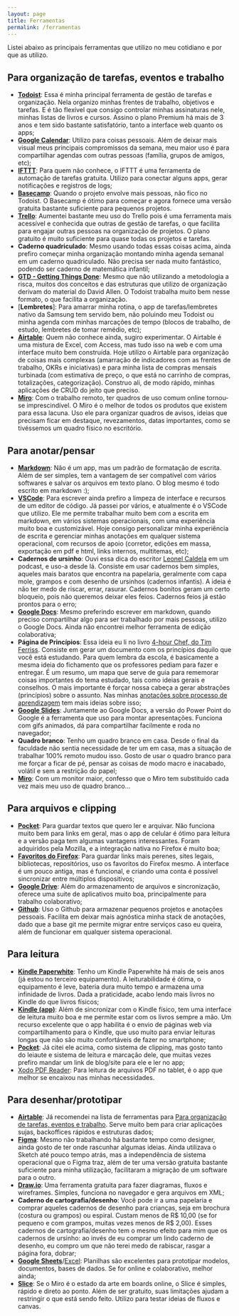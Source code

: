 ```yaml
---
layout: page
title: Ferramentas
permalink: /ferramentas
---
```


Listei abaixo as principais ferramentas que utilizo no meu cotidiano e por que as utilizo.

## Para organização de tarefas, eventos e trabalho

- [**Todoist**](https://todoist.com/pt-BR): Essa é minha principal ferramenta de gestão de tarefas e organização. Nela organizo minhas frentes de trabalho, objetivos e tarefas. E é tão flexível que consigo controlar minhas assinaturas nele, minhas listas de livros e cursos. Assino o plano Premium há mais de 3 anos e tem sido bastante satisfatório, tanto a interface web quanto os apps;
- [**Google Calendar**](https://calendar.google.com/): Utilizo para coisas pessoais. Além de deixar mais visual meus principais compromissos da semana, meu maior uso é para compartilhar agendas com outras pessoas (família, grupos de amigos, etc);
- [**IFTTT**](https://ifttt.com/): Para quem não conhece, o IFTTT é uma ferramenta de automação de tarefas gratuita. Utilizo para conectar alguns apps, gerar notificações e registros de logs;
- [**Basecamp**](https://basecamp.com/): Quando o projeto envolve mais pessoas, não fico no Todoist. O Basecamp é ótimo para começar e agora fornece uma versão gratuita bastante suficiente para pequenos projetos.
- [**Trello**](https://trello.com/): Aumentei bastante meu uso do Trello pois é uma ferramenta mais acessível e conhecida que outras de gestão de tarefas, o que facilita para engajar outras pessoas na organização de projetos. O plano gratuito é muito suficiente para quase todas os projetos e tarefas.
- **Caderno quadriculado**: Mesmo usando todas essas coisas acima, ainda prefiro começar minha organização montando minha agenda semanal em um caderno quadriculado. Não precisa ser nada muito fantástico, podendo ser caderno de matemática infantil;
- [**GTD - Getting Things Done**](https://www.amazon.com.br/arte-fazer-acontecer-Estrat%C3%A9gias-produtividade-ebook/dp/B015YGOACS/ref=sr_1_1?__mk_pt_BR=%C3%85M%C3%85%C5%BD%C3%95%C3%91&crid=1O7P0GEXVTWFY&keywords=getting+things+done&qid=1578830209&sprefix=getting+%2Caps%2C315&sr=8-1): Mesmo que não utilizando a metodologia a risca, muitos dos conceitos e das estruturas que utilizo de organização derivam do material do David Allen. O Todoist trabalha muito bem nesse formato, o que facilita a organização.
- [**Lembretes**]: Para amarrar minha rotina, o app de tarefas/lembretes nativo da Samsung tem servido bem, não poluindo meu Todoist ou minha agenda com minhas marcações de tempo (blocos de trabalho, de estudo, lembretes de tomar remédio, etc);
- [**Airtable**](https://airtable.com/): Quem não conhece ainda, sugiro experimentar. O Airtable é uma mistura de Excel, com Access, mas tudo isso na web e com uma interface muito bem construída. Hoje utilizo o Airtable para organização de coisas mais complexas (amarração de indicadores com as frentes de trabalho, OKRs e iniciativas) e para minha lista de compras mensais turbinada (com estimativa de preço, o que está no carrinho de compras, totalizações, categorização). Construo ali, de modo rápido, minhas aplicações de CRUD do jeito que preciso.
- [**Miro**](https://miro.com/): Com o trabalho remoto, ter quadros de uso comum online tornou-se imprescindível. O Miro é o melhor de todos os produtos que existem para essa lacuna. Uso ele para organizar quadros de avisos, ideias que precisam ficar em destaque, revezamentos, datas importantes, como se tivéssemos um quadro físico no escritório.

## Para anotar/pensar

- [**Markdown**](https://www.markdownguide.org/): Não é um app, mas um padrão de formatação de escrita. Além de ser simples, tem a vantagem de ser compatível com vários softwares e salvar os arquivos em texto plano. O blog mesmo é todo escrito em markdown :);
- [**VSCode**](https://code.visualstudio.com/): Para escrever ainda prefiro a limpeza de interface e recursos de um editor de código. Já passei por vários, e atualmente é o VSCode que utilizo. Ele me permite trabalhar muito bem com a escrita em markdown, em vários sistemas operacionais, com uma experiência muito boa e customizável. Hoje consigo personalizar minha experiência de escrita e gerenciar minhas anotações em qualquer sistema operacional, com recursos de apoio (corretor, edições em massa, exportação em pdf e html, links internos, multitemas, etc);
- **Cadernos de ursinho**: Ouvi essa dica do escritor [Leonel Caldela](https://twitter.com/leonelcaldela) em um podcast, e uso-a desde lá. Consiste em usar cadernos bem simples, aqueles mais baratos que encontra na papelaria, geralmente com capa mole, grampos e com desenho de ursinhos (cadernos infantis). A ideia é não ter medo de riscar, errar, rasurar. Cadernos bonitos geram um certo bloqueio, pois não queremos deixar eles feios. Cadernos feios já estão prontos para o erro;
- [**Google Docs**](https://docs.google.com/document/u/0/): Mesmo preferindo escrever em markdown, quando preciso compartilhar algo para ser trabalhado por mais pessoas, utilizo o Google Docs. Ainda não encontrei melhor ferramenta de edição colaborativa;
- **Página de Princípios**: Essa ideia eu li no livro [4-hour Chef, do Tim Ferriss](https://www.amazon.com.br/4-Hour-Chef-Cooking-Learning-Anything/dp/0547884591). Consiste em gerar um documento com os princípios daquilo que você está estudando. Para quem lembra da escola, é basicamente a mesma ideia do fichamento que os professores pediam para fazer e entregar. É um resumo, um mapa que serve de guia para rememorar coisas importantes do tema estudado, tais como ideias gerais e conselhos. O mais importante é forçar nossa cabeça a gerar abstrações (princípios) sobre o assunto. Nas minhas [anotações sobre processo de aprendizagem](aprendizagem) tem mais ideias sobre isso;
- [**Google Slides**](https://docs.google.com/presentation/u/0/): Juntamente ao Google Docs, a versão do Power Point do Google é a ferramenta que uso para montar apresentações. Funciona com gifs animados, dá para compartilhar facilmente e roda no navegador;
- **Quadro branco**: Tenho um quadro branco em casa. Desde o final da faculdade não sentia necessidade de ter um em casa, mas a situação de trabalhar 100% remoto mudou isso. Gosto de usar o quadro branco para me forçar a ficar de pé, pensar as coisas de modo macro e inacabado, volátil e sem a restrição do papel;
- [**Miro**](https://miro.com/): Com um monitor maior, confesso que o Miro tem substituído cada vez mais meu uso de quadro branco...

## Para arquivos e clipping

- [**Pocket**](https://getpocket.com/): Para guardar textos que quero ler e arquivar. Não funciona muito bem para links em geral, mas o app de celular é ótimo para leitura e a versão paga tem algumas vantagens interessantes. Foram adquiridos pela Mozilla, e a integração nativa no Firefox é muito boa;
- [**Favoritos do Firefox**](https://support.mozilla.org/pt-BR/kb/favoritos-no-firefox): Para guardar links mais perenes, sites legais, bibliotecas, repositórios, uso os favoritos do Firefox mesmo. A interface é um pouco antiga, mas é funcional, e criando uma conta é possível sincronizar entre múltiplos dispositivos;
- [**Google Drive**](https://drive.google.com/): Além do armazenamento de arquivos e sincronização, oferece uma suite de aplicativos muito boa, principalmente para trabalho colaborativo;
- [**Github**](https://github.com/): Uso o Github para armazenar pequenos projetos e anotações pessoais. Facilita em deixar mais agnóstica minha stack de anotações, dado que a base git me permite migrar entre serviços caso eu queira, além de funcionar em qualquer sistema operacional.

## Para leitura

- [**Kindle Paperwhite**](https://www.amazon.com.br/dp/B0773XBMB6?tag=msndesktopsta-20&hvadid=71468344019658&hvqmt=e&hvbmt=be&hvdev=c&ref=pd_sl_9g26kjq6zn_e&th=1): Tenho um Kindle Paperwhite há mais de seis anos (já estou no terceiro equipamento). A leiturabilidade é ótima, o equipamento é leve, bateria dura muito tempo e armazena uma infinidade de livros. Dada a praticidade, acabo lendo mais livros no Kindle do que livros físicos;
- [**Kindle (app)**](https://www.amazon.com.br/gp/digital/fiona/kcp-landing-page): Além de sincronizar com o Kindle físico, tem uma interface de leitura muito boa e me permite estar com os livros sempre a mão. Um recurso excelente que o app habilita é o envio de páginas web via compartilhamento para o Kindle, que uso muito para enviar leituras longas que não são muito confortáveis de fazer no smartphone;
- [**Pocket**](https://getpocket.com/): Já citei ele acima, como sistema de clipping, mas gosto tanto do leiaute e sistema de leitura e marcação dele, que muitas vezes prefiro mandar um link de blog/site para ele e ler no app;
- [Xodo PDF Reader](https://play.google.com/store/apps/details?id=com.xodo.pdf.reader&hl=pt_BR&gl=US): Para leitura de arquivos PDF no tablet, é o app que melhor se encaixou nas minhas necessidades.

## Para desenhar/prototipar

- [**Airtable**](https://airtable.com/): Já recomendei na lista de ferramentas para [Para organização de tarefas, eventos e trabalho](#para-organização-de-tarefas-eventos-e-trabalho). Serve muito bem para criar aplicações sujas, backoffices rápidos e estruturas dados;
- [**Figma**](https://www.figma.com/): Mesmo não trabalhando há bastante tempo como designer, ainda gosto de ter onde rascunhar algumas ideias. Ainda utilizava o Sketch até pouco tempo atrás, mas a independência de sistema operacional que o Figma traz, além de ter uma versão gratuita bastante suficiente para minha utilização, facilitaram a migração de um software para o outro.
- [**Draw.io**](https://app.diagrams.net/): Uma ferramenta gratuita para fazer diagramas, fluxos e wireframes. Simples, funciona no navegador e gera arquivos em XML;
- **Caderno de cartografia/desenho**: Você pode ir a uma papelaria e comprar aqueles cadernos de desenho para crianças, seja em brochura (costura ou grampos) ou espiral. Custam menos de R$ 10,00 (se for pequeno e com grampos, muitas vezes menos de R$ 2,00). Esses cadernos de cartografia/desenho tem o mesmo efeito para mim que os cadernos de ursinho: ao invés de eu comprar um lindo caderno de desenho, eu compro um que não terei medo de rabiscar, rasgar a página fora, dobrar;
- [**Google Sheets**](https://docs.google.com/spreadsheets/u/0/)/[Excel](https://www.microsoft.com/pt-br/microsoft-365/excel): Planilhas são excelentes para prototipar modelos, documentos, bases de dados. Se for online e colaborativo, melhor ainda;
- [**Slice**](https://slice.wbrain.me/): Se o Miro é o estado da arte em boards online, o Slice é simples, rápido e direto ao ponto. Além de ser gratuito, suas limitações ajudam a restringir o que está sendo feito. Utilizo para testar ideias de fluxos e canvas.

